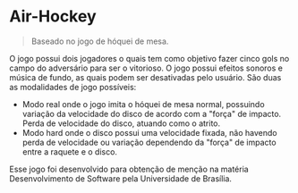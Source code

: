 # Air-Hockey
> Baseado no jogo de hóquei de mesa.

O jogo possui dois jogadores o quais tem como objetivo fazer cinco gols no campo do adversário para ser o vitorioso. O jogo possui efeitos sonoros e música de fundo, as quais podem ser desativadas pelo usuário. São duas as modalidades de jogo possíveis:
* Modo real onde o jogo imita o hóquei de mesa normal, possuindo variação da velocidade do disco de acordo com a "força" de impacto. Perda de velocidade do disco, atuando como o atrito.
* Modo hard onde o disco possui uma velocidade fixada, não havendo perda de velocidade ou variação dependendo da "força" de impacto entre a raquete e o disco.

Esse jogo foi desenvolvido para obtenção de menção na matéria Desenvolvimento de Software pela Universidade de Brasília.

